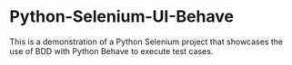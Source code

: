 # Python-Selenium-UI-Behave

This is a demonstration of a Python Selenium project that showcases the use of BDD with Python Behave to execute test cases.
